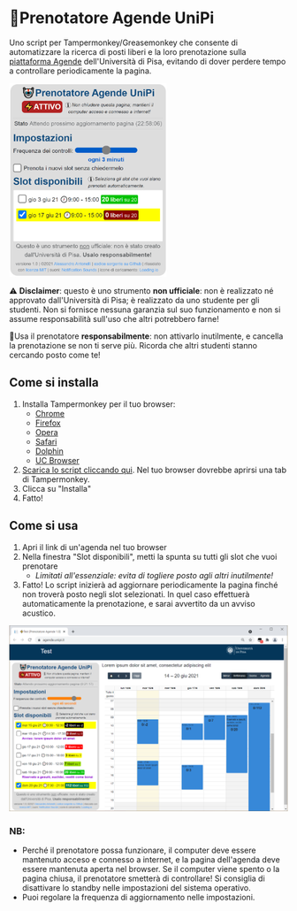 # 🤖Prenotatore Agende UniPi
Uno script per Tampermonkey/Greasemonkey che consente di automatizzare la ricerca di posti liberi e la loro prenotazione sulla [piattaforma Agende](https://agende.unipi.it/) dell'Università di Pisa, evitando di dover perdere tempo a controllare periodicamente la pagina.

<img src="screenshot/pannello1.png" height="350" />

⚠️ __Disclaimer__: questo è uno strumento __non ufficiale__: non è realizzato né approvato dall'Università di Pisa; è realizzato da uno studente per gli studenti. Non si fornisce nessuna garanzia sul suo funzionamento e non si assume responsabilità sull'uso che altri potrebbero farne!

🙏Usa il prenotatore __responsabilmente__: non attivarlo inutilmente, e cancella la prenotazione se non ti serve più. Ricorda che altri studenti stanno cercando posto come te!

## Come si installa
1. Installa Tampermonkey per il tuo browser:
   * [Chrome](https://tampermonkey.net/?ext=dhdg&browser=chrome)
   * [Firefox](https://tampermonkey.net/?ext=dhdg&browser=firefox)
   * [Opera](https://tampermonkey.net/?ext=dhdg&browser=opera)
   * [Safari](https://tampermonkey.net/?ext=dhdg&browser=safari)
   * [Dolphin](https://tampermonkey.net/?ext=dhdg&browser=dolphin)
   * [UC Browser](https://tampermonkey.net/?ext=dhdg&browser=ucweb)
2. [Scarica lo script cliccando qui](https://github.com/alessandro-antonelli/prenotatore-agende-unipi/raw/main/Prenotatore%20Agende%20UniPi.user.js). Nel tuo browser dovrebbe aprirsi una tab di Tampermonkey.
3. Clicca su "Installa"
4. Fatto!

## Come si usa
1. Apri il link di un'agenda nel tuo browser
2. Nella finestra "Slot disponibili", metti la spunta su tutti gli slot che vuoi prenotare
   * _Limitati all'essenziale: evita di togliere posto agli altri inutilmente!_
4. Fatto! Lo script inizierà ad aggiornare periodicamente la pagina finché non troverà posto negli slot selezionati. In quel caso effettuerà automaticamente la prenotazione, e sarai avvertito da un avviso acustico.

<img src="screenshot/finestra.png" width="600" />

### NB:
* Perché il prenotatore possa funzionare, il computer deve essere mantenuto acceso e connesso a internet, e la pagina dell'agenda deve essere mantenuta aperta nel browser. Se il computer viene spento o la pagina chiusa, il prenotatore smetterà di controllare! Si consiglia di disattivare lo standby nelle impostazioni del sistema operativo.
* Puoi regolare la frequenza di aggiornamento nelle impostazioni.
